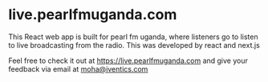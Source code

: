 # live.pearlfmuganda.com

This React web app is built for pearl fm uganda, where listeners go to listen to live broadcasting from the radio.
This was developed by react and next.js

Feel free to check it out at https://live.pearlfmuganda.com and give your feedback via email at moha@iventics.com


